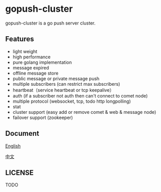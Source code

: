 gopush-cluster
==============
gopush-cluster is a go push server cluster.

## Features
 * light weight
 * high performance
 * pure golang implementation
 * message expired
 * offline message store
 * public message or private message push
 * multiple subscribers (can restrict max subscribers)
 * heartbeat（service heartbeat or tcp keepalive）
 * auth (if a subscriber not auth then can't connect to comet node)
 * multiple protocol (websocket, tcp, todo http longpolling)
 * stat
 * cluster support (easy add or remove comet & web & message node)
 * failover support (zookeeper)

## Document
[English](https://github.com/Terry-Mao/gopush-cluster/blob/master/README_en.md)

[中文](https://github.com/Terry-Mao/gopush-cluster/blob/master/README_zh.md)

## LICENSE
TODO
